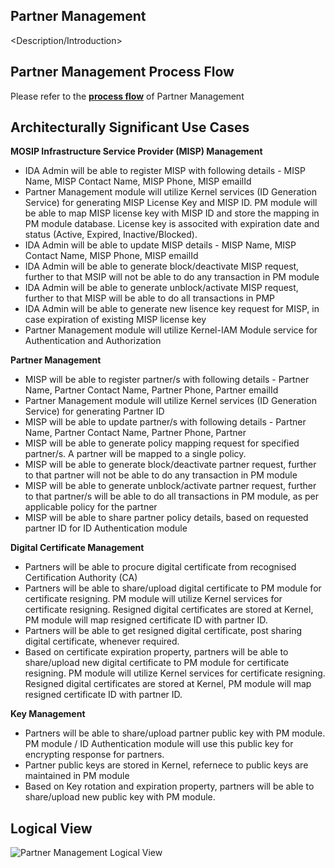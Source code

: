 ## Partner Management
<Description/Introduction>

## Partner Management Process Flow
Please refer to the [**process flow**](Process-view#id-authentication) of Partner Management

## Architecturally Significant Use Cases
**MOSIP Infrastructure Service Provider (MISP) Management**
* IDA Admin will be able to register MISP with following details - MISP Name, MISP Contact Name, MISP Phone, MISP emailId
* Partner Management module will utilize Kernel services (ID Generation Service) for generating MISP License Key and MISP ID. PM module will be able to map MISP license key with MISP ID and store the mapping in PM module database. License key is associted with expiration date and status (Active, Expired, Inactive/Blocked).
* IDA Admin will be able to update MISP details - MISP Name, MISP Contact Name, MISP Phone, MISP emailId
* IDA Admin will be able to generate block/deactivate MISP request, further to that MSIP will not be able to do any transaction in PM module
* IDA Admin will be able to generate unblock/activate MISP request, further to that MISP will be able to do all transactions in PMP
* IDA Admin will be able to generate new lisence key request for MISP, in case expiration of existing MISP license key
* Partner Management module will utilize Kernel-IAM Module service for Authentication and Authorization

**Partner Management**
* MISP will be able to register partner/s with following details - Partner Name, Partner Contact Name, Partner Phone, Partner emailId
* Partner Management module will utilize Kernel services (ID Generation Service) for generating Partner ID
* MISP will be able to update partner/s with following details - Partner Name, Partner Contact Name, Partner Phone, Partner
* MISP will be able to generate policy mapping request for specified partner/s. A partner will be mapped to a single policy.
* MISP will be able to generate block/deactivate partner request, further to that partner will not be able to do any transaction in PM module
* MISP will be able to generate unblock/activate partner request, further to that partner/s will be able to do all transactions in PM module, as per applicable policy for the partner
* MISP will be able to share partner policy details, based on requested partner ID for ID Authentication module

**Digital Certificate Management**
* Partners will be able to procure digital certificate from recognised Certification Authority (CA)
* Partners will be able to share/upload digital certificate to PM module for certificate resigning. PM module will utilize Kernel services for certificate resigning. Resigned digital certificates are stored at Kernel, PM module will map resigned certificate ID with partner ID.
* Partners will be able to get resigned digital certificate, post sharing digital certificate, whenever required.
* Based on certificate expiration property, partners will be able to share/upload new digital certificate to PM module for certificate resigning. PM module will utilize Kernel services for certificate resigning. Resigned digital certificates are stored at Kernel, PM module will map resigned certificate ID with partner ID.

**Key Management**
* Partners will be able to share/upload partner public key with PM module. PM module / ID Authentication module will use this public key for encrypting response for partners.
* Partner public keys are stored in Kernel, refernece to public keys are maintained in PM module
* Based on Key rotation and expiration property, partners will be able to share/upload new public key with PM module.

## Logical View
![Partner Management Logical View](docs/design/partner-management/_images/Logical%20Diagram%20V0.1.png)


